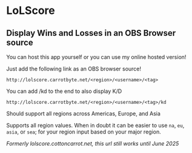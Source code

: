 # LoLScore
## Display Wins and Losses in an OBS Browser source

You can host this app yourself or you can use my online hosted version!

Just add the following link as an OBS browser source!

`http://lolscore.carrotbyte.net/<region>/<username>/<tag>`

You can add /kd to the end to also display K/D

`http://lolscore.carrotbyte.net/<region>/<username>/<tag>/kd`

Should support all regions across Americas, Europe, and Asia

Supports all region values. When in doubt it can be easier to use `na`, `eu`, `asia`, or `sea`; for your region input based on your major region. 

*Formerly lolscore.cottoncarrot.net, this url still works until June 2025*
